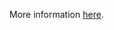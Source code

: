 More information [here](https://docs.prismacloud.io/en/enterprise-edition/policy-reference/google-cloud-policies/google-cloud-networking-policies/bc-gcp-networking-5).
